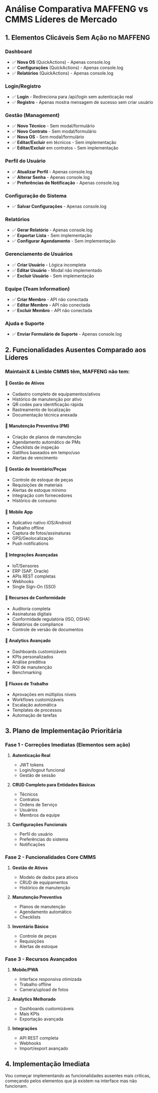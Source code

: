 # Análise Comparativa MAFFENG vs CMMS Líderes de Mercado

## 1. Elementos Clicáveis Sem Ação no MAFFENG

### Dashboard
- ✅ **Nova OS** (QuickActions) - Apenas console.log
- ✅ **Configurações** (QuickActions) - Apenas console.log  
- ✅ **Relatórios** (QuickActions) - Apenas console.log

### Login/Registro
- ✅ **Login** - Redireciona para /api/login sem autenticação real
- ✅ **Registro** - Apenas mostra mensagem de sucesso sem criar usuário

### Gestão (Management)
- ✅ **Novo Técnico** - Sem modal/formulário
- ✅ **Novo Contrato** - Sem modal/formulário
- ✅ **Nova OS** - Sem modal/formulário
- ✅ **Editar/Excluir** em técnicos - Sem implementação
- ✅ **Editar/Excluir** em contratos - Sem implementação

### Perfil do Usuário
- ✅ **Atualizar Perfil** - Apenas console.log
- ✅ **Alterar Senha** - Apenas console.log
- ✅ **Preferências de Notificação** - Apenas console.log

### Configuração do Sistema
- ✅ **Salvar Configurações** - Apenas console.log

### Relatórios
- ✅ **Gerar Relatório** - Apenas console.log
- ✅ **Exportar Lista** - Sem implementação
- ✅ **Configurar Agendamento** - Sem implementação

### Gerenciamento de Usuários
- ✅ **Criar Usuário** - Lógica incompleta
- ✅ **Editar Usuário** - Modal não implementado
- ✅ **Excluir Usuário** - Sem implementação

### Equipe (Team Information)
- ✅ **Criar Membro** - API não conectada
- ✅ **Editar Membro** - API não conectada
- ✅ **Excluir Membro** - API não conectada

### Ajuda e Suporte
- ✅ **Enviar Formulário de Suporte** - Apenas console.log

## 2. Funcionalidades Ausentes Comparado aos Líderes

### MaintainX & Limble CMMS têm, MAFFENG não tem:

#### 🔴 Gestão de Ativos
- Cadastro completo de equipamentos/ativos
- Histórico de manutenção por ativo
- QR codes para identificação rápida
- Rastreamento de localização
- Documentação técnica anexada

#### 🔴 Manutenção Preventiva (PM)
- Criação de planos de manutenção
- Agendamento automático de PMs
- Checklists de inspeção
- Gatilhos baseados em tempo/uso
- Alertas de vencimento

#### 🔴 Gestão de Inventário/Peças
- Controle de estoque de peças
- Requisições de materiais
- Alertas de estoque mínimo
- Integração com fornecedores
- Histórico de consumo

#### 🔴 Mobile App
- Aplicativo nativo iOS/Android
- Trabalho offline
- Captura de fotos/assinaturas
- GPS/Geolocalização
- Push notifications

#### 🔴 Integrações Avançadas
- IoT/Sensores
- ERP (SAP, Oracle)
- APIs REST completas
- Webhooks
- Single Sign-On (SSO)

#### 🔴 Recursos de Conformidade
- Auditoria completa
- Assinaturas digitais
- Conformidade regulatória (ISO, OSHA)
- Relatórios de compliance
- Controle de versão de documentos

#### 🔴 Analytics Avançado
- Dashboards customizáveis
- KPIs personalizados
- Análise preditiva
- ROI de manutenção
- Benchmarking

#### 🔴 Fluxos de Trabalho
- Aprovações em múltiplos níveis
- Workflows customizáveis
- Escalação automática
- Templates de processos
- Automação de tarefas

## 3. Plano de Implementação Prioritária

### Fase 1 - Correções Imediatas (Elementos sem ação)
1. **Autenticação Real**
   - JWT tokens
   - Login/logout funcional
   - Gestão de sessão

2. **CRUD Completo para Entidades Básicas**
   - Técnicos
   - Contratos
   - Ordens de Serviço
   - Usuários
   - Membros da equipe

3. **Configurações Funcionais**
   - Perfil do usuário
   - Preferências do sistema
   - Notificações

### Fase 2 - Funcionalidades Core CMMS
1. **Gestão de Ativos**
   - Modelo de dados para ativos
   - CRUD de equipamentos
   - Histórico de manutenção

2. **Manutenção Preventiva**
   - Planos de manutenção
   - Agendamento automático
   - Checklists

3. **Inventário Básico**
   - Controle de peças
   - Requisições
   - Alertas de estoque

### Fase 3 - Recursos Avançados
1. **Mobile/PWA**
   - Interface responsiva otimizada
   - Trabalho offline
   - Camera/upload de fotos

2. **Analytics Melhorado**
   - Dashboards customizáveis
   - Mais KPIs
   - Exportação avançada

3. **Integrações**
   - API REST completa
   - Webhooks
   - Import/export avançado

## 4. Implementação Imediata

Vou começar implementando as funcionalidades ausentes mais críticas, começando pelos elementos que já existem na interface mas não funcionam.